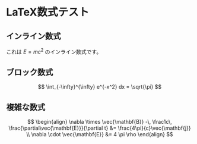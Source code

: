 # LaTeX数式テスト

## インライン数式
これは $E = mc^2$ のインライン数式です。

## ブロック数式
$$
\int_{-\infty}^{\infty} e^{-x^2} dx = \sqrt{\pi}
$$

## 複雑な数式
$$
\begin{align}
\nabla \times \vec{\mathbf{B}} -\, \frac1c\, \frac{\partial\vec{\mathbf{E}}}{\partial t} &= \frac{4\pi}{c}\vec{\mathbf{j}} \\
\nabla \cdot \vec{\mathbf{E}} &= 4 \pi \rho
\end{align}
$$
